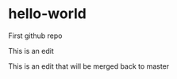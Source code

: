 # hello-world
First github repo

This is an edit

This is an edit that will be merged back to master
